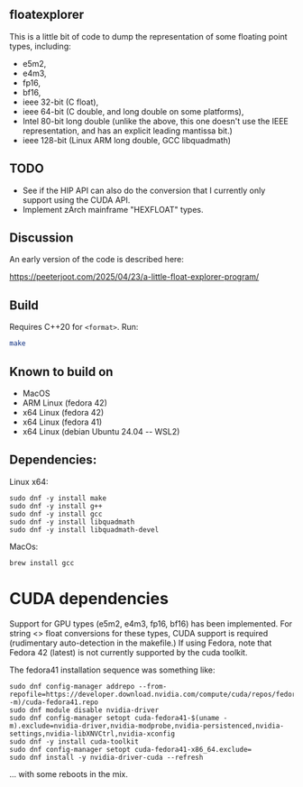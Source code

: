 ## floatexplorer

This is a little bit of code to dump the representation of some floating point types, including:

- e5m2,
- e4m3,
- fp16,
- bf16,
- ieee 32-bit (C float),
- ieee 64-bit (C double, and long double on some platforms),
- Intel 80-bit long double (unlike the above, this one doesn't use the IEEE representation, and has an explicit leading mantissa bit.)
- ieee 128-bit (Linux ARM long double, GCC libquadmath)

## TODO

- See if the HIP API can also do the conversion that I currently only support using the CUDA API.
- Implement zArch mainframe "HEXFLOAT" types.

## Discussion

An early version of the code is described here:

https://peeterjoot.com/2025/04/23/a-little-float-explorer-program/

## Build
Requires C++20 for `<format>`. Run:

```bash
make
```

## Known to build on

* MacOS
* ARM Linux (fedora 42)
* x64 Linux (fedora 42)
* x64 Linux (fedora 41)
* x64 Linux (debian Ubuntu 24.04 -- WSL2)

## Dependencies:

Linux x64:

```
sudo dnf -y install make
sudo dnf -y install g++
sudo dnf -y install gcc
sudo dnf -y install libquadmath
sudo dnf -y install libquadmath-devel
```

MacOs:

```
brew install gcc
```

# CUDA dependencies

Support for GPU types (e5m2, e4m3, fp16, bf16) has been implemented.  For string <> float conversions for these types, CUDA support is required (rudimentary auto-detection in the makefile.)  If using Fedora, note that Fedora 42 (latest) is not currently supported by the cuda toolkit.

The fedora41 installation sequence was something like:

```
sudo dnf config-manager addrepo --from-repofile=https://developer.download.nvidia.com/compute/cuda/repos/fedora41/$(uname -m)/cuda-fedora41.repo
sudo dnf module disable nvidia-driver
sudo dnf config-manager setopt cuda-fedora41-$(uname -m).exclude=nvidia-driver,nvidia-modprobe,nvidia-persistenced,nvidia-settings,nvidia-libXNVCtrl,nvidia-xconfig
sudo dnf -y install cuda-toolkit
sudo dnf config-manager setopt cuda-fedora41-x86_64.exclude=
sudo dnf install -y nvidia-driver-cuda --refresh
```

... with some reboots in the mix.
